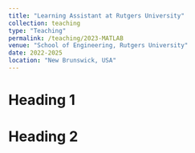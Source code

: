 ```yaml
---
title: "Learning Assistant at Rutgers University"
collection: teaching
type: "Teaching"
permalink: /teaching/2023-MATLAB
venue: "School of Engineering, Rutgers University"
date: 2022-2025
location: "New Brunswick, USA"
---
```


Heading 1
======

Heading 2
======
